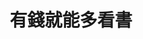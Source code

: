 ---
title: "有錢就能多看書"
description: "看過的書都能分享"
image: 

# Badge style
style:
    background: 
    color: 
---